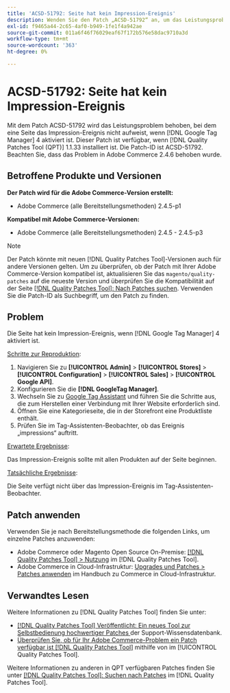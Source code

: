 ```yaml
---
title: 'ACSD-51792: Seite hat kein Impression-Ereignis'
description: Wenden Sie den Patch „ACSD-51792“ an, um das Leistungsproblem von Adobe Commerce zu beheben, bei dem eine Seite nicht das Impression-Ereignis aufweist, wenn Google Tag Manager 4 aktiviert ist.
exl-id: f9465a44-2c65-4af0-b949-1fe1f4a942ae
source-git-commit: 011a6f46f76029eaf67f172b576e58dac9710a3d
workflow-type: tm+mt
source-wordcount: '363'
ht-degree: 0%

---
```


# ACSD-51792: Seite hat kein Impression-Ereignis

Mit dem Patch ACSD-51792 wird das Leistungsproblem behoben, bei dem eine Seite das Impression-Ereignis nicht aufweist, wenn [!DNL Google Tag Manager] 4 aktiviert ist. Dieser Patch ist verfügbar, wenn [!DNL Quality Patches Tool (QPT)] 1.1.33 installiert ist. Die Patch-ID ist ACSD-51792. Beachten Sie, dass das Problem in Adobe Commerce 2.4.6 behoben wurde.

## Betroffene Produkte und Versionen

**Der Patch wird für die Adobe Commerce-Version erstellt:**

* Adobe Commerce (alle Bereitstellungsmethoden) 2.4.5-p1

**Kompatibel mit Adobe Commerce-Versionen:**

* Adobe Commerce (alle Bereitstellungsmethoden) 2.4.5 - 2.4.5-p3

>[!NOTE]
>
>Der Patch könnte mit neuen [!DNL Quality Patches Tool]-Versionen auch für andere Versionen gelten. Um zu überprüfen, ob der Patch mit Ihrer Adobe Commerce-Version kompatibel ist, aktualisieren Sie das `magento/quality-patches` auf die neueste Version und überprüfen Sie die Kompatibilität auf der Seite [[!DNL Quality Patches Tool]: Nach Patches suchen](https://experienceleague.adobe.com/tools/commerce-quality-patches/index.html). Verwenden Sie die Patch-ID als Suchbegriff, um den Patch zu finden.

## Problem

Die Seite hat kein Impression-Ereignis, wenn [!DNL Google Tag Manager] 4 aktiviert ist.

<u>Schritte zur Reproduktion</u>:

1. Navigieren Sie zu **[!UICONTROL Admin]** > **[!UICONTROL Stores]** > **[!UICONTROL Configuration]** > **[!UICONTROL Sales]** > **[!UICONTROL Google API]**.
1. Konfigurieren Sie die **[!DNL GoogleTag Manager]**.
1. Wechseln Sie zu [Google Tag Assistant](https://tagassistant.google.com/) und führen Sie die Schritte aus, die zum Herstellen einer Verbindung mit Ihrer Website erforderlich sind.
1. Öffnen Sie eine Kategorieseite, die in der Storefront eine Produktliste enthält.
1. Prüfen Sie im Tag-Assistenten-Beobachter, ob das Ereignis „impressions“ auftritt.

<u>Erwartete Ergebnisse</u>:

Das Impression-Ereignis sollte mit allen Produkten auf der Seite beginnen.

<u>Tatsächliche Ergebnisse</u>:

Die Seite verfügt nicht über das Impression-Ereignis im Tag-Assistenten-Beobachter.

## Patch anwenden

Verwenden Sie je nach Bereitstellungsmethode die folgenden Links, um einzelne Patches anzuwenden:

* Adobe Commerce oder Magento Open Source On-Premise: [[!DNL Quality Patches Tool] > Nutzung](/help/tools/quality-patches-tool/usage.md) im [!DNL Quality Patches Tool].
* Adobe Commerce in Cloud-Infrastruktur: [Upgrades und Patches > Patches anwenden](https://experienceleague.adobe.com/docs/commerce-cloud-service/user-guide/develop/upgrade/apply-patches.html) im Handbuch zu Commerce in Cloud-Infrastruktur.

## Verwandtes Lesen

Weitere Informationen zu [!DNL Quality Patches Tool] finden Sie unter:

* [[!DNL Quality Patches Tool] Veröffentlicht: Ein neues Tool zur Selbstbedienung hochwertiger Patches ](https://experienceleague.adobe.com/en/docs/commerce-operations/tools/quality-patches-tool/quality-patches-tool-to-self-serve-quality-patches) der Support-Wissensdatenbank.
* [Überprüfen Sie, ob für Ihr Adobe Commerce-Problem ein Patch verfügbar ist [!DNL Quality Patches Tool]](/help/tools/quality-patches-tool/patches-available-in-qpt/check-patch-for-magento-issue-with-magento-quality-patches.md) mithilfe von im [!UICONTROL Quality Patches Tool].


Weitere Informationen zu anderen in QPT verfügbaren Patches finden Sie unter [[!DNL Quality Patches Tool]: Suchen nach Patches](https://experienceleague.adobe.com/tools/commerce-quality-patches/index.html) im [!DNL Quality Patches Tool].
